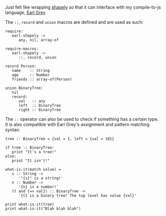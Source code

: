 
Just felt like wrapping
[shapely](https://github.com/AriaMinaei/shapely) so that it can
interface with my compile-to-js language,
[Earl Grey](https://breuleux.github.io/earl-grey/)

The `::`, `record` and `union` macros are defined and are used as
such:

```earlgrey
require:
   earl-shapely ->
      any, nil, array-of

require-macros:
   earl-shapely ->
      ::, record, union

record Person:
   name    :: String
   age     :: Number
   friends :: array-of(Person)

union BinaryTree:
   nil
   record:
      val   :: any
      left  :: BinaryTree
      right :: BinaryTree
```

The `::` operator can also be used to check if something has a certain
type. It is also compatible with Earl Grey's assignment and pattern
matching syntax:


```earlgrey
tree :: BinaryTree = {val = 1, left = {val = 10}}

if tree :: BinaryTree:
   print "It's a tree!"
else:
   print "It isn't!"

what-is-it(match value) =
   s :: String ->
      '"{s}" is a string!'
   n :: Number ->
      '{n} is a number!'
   (t and {=> val}) :: BinaryTree ->
      '{t} is a binary tree! The top level has value {val}'

print what-is-it(tree)
print what-is-it("Blah blah blah")
```

